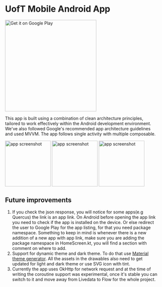 # UofT Mobile Android App

<a href='https://play.google.com/store/apps/details?id=ca.utoronto.megaapp'><img alt='Get it on Google Play' src='https://play.google.com/intl/en_us/badges/static/images/badges/en_badge_web_generic.png' width=300/></a>

This app is built using a combination of clean architecture principles, tailored to work effectively within the Android development environment. We've also followed Google's recommended app architecture guidelines and used MVVM. The app follows single activity with multiple composable.

<p float="left">    
<img src="https://github.com/UofTMADLab/UofTMobileAndroid/blob/master/docs/AppScreenShot1.jpg?raw=true" alt="app screenshot" width="150" />
<img src="https://github.com/UofTMADLab/UofTMobileAndroid/blob/master/docs/AppScreenShot2.jpg?raw=true" alt="app screenshot" width="150" />
<img src="https://github.com/UofTMADLab/UofTMobileAndroid/blob/master/docs/AppScreenShot3.jpg?raw=true" alt="app screenshot" width="150" />
</p>    

## Future improvements

1. If you check the json response, you will notice for some apps(e.g Quercus) the link is an app link. On Android before opening the app link you need to check if the app is installed on the device. Or else redirect the user to Google Play for the app listing, for that you need package namespace. Something to keep in mind is whenever there is a new addition of a new app with app link, make sure you are adding the package namespace in HomeScreen.kt, you will find a section with comment on where to add.
2. Support for dynamic theme and dark theme. To do that use [Material theme generator](https://material-foundation.github.io/material-theme-builder/). All the assets in the drawables also need to get updated for light and dark theme or use SVG icon with tint.
3. Currently the app uses OkHttp for network request and at the time of writing the coroutine support was experimental, once it's stable you can switch to it and move away from Livedata to Flow for the whole project.